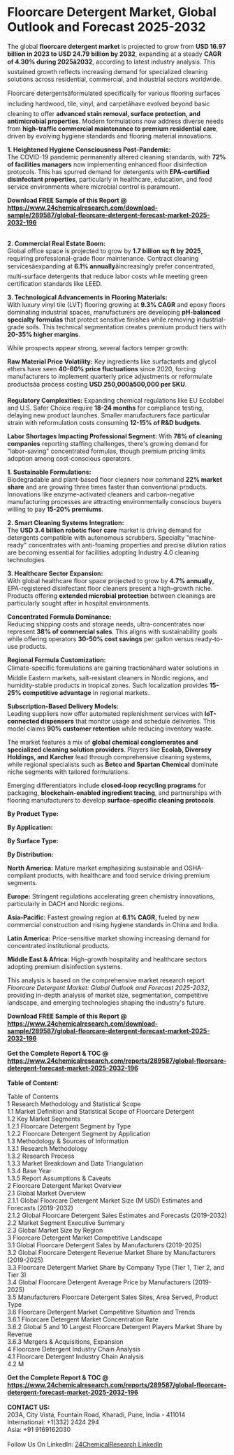 <h1>Floorcare Detergent Market, Global Outlook and Forecast 2025-2032</h1><p>The global <strong>floorcare detergent market</strong> is projected to grow from <strong>USD 16.97 billion in 2023 to USD 24.79 billion by 2032</strong>, expanding at a steady <strong>CAGR of 4.30% during 2025â2032</strong>, according to latest industry analysis. This sustained growth reflects increasing demand for specialized cleaning solutions across residential, commercial, and industrial sectors worldwide.</p><p>Floorcare detergentsâformulated specifically for various flooring surfaces including hardwood, tile, vinyl, and carpetâhave evolved beyond basic cleaning to offer <strong>advanced stain removal, surface protection, and antimicrobial properties</strong>. Modern formulations now address diverse needs from <strong>high-traffic commercial maintenance to premium residential care</strong>, driven by evolving hygiene standards and flooring material innovations.</p><p><strong>1. Heightened Hygiene Consciousness Post-Pandemic:</strong><br>
The COVID-19 pandemic permanently altered cleaning standards, with <strong>72% of facilities managers</strong> now implementing enhanced floor disinfection protocols. This has spurred demand for detergents with <strong>EPA-certified disinfectant properties</strong>, particularly in healthcare, education, and food service environments where microbial control is paramount.</p><div><b>Download FREE Sample of this Report @ 
            <a href="https://www.24chemicalresearch.com/download-sample/289587/global-floorcare-detergent-forecast-market-2025-2032-196">
            https://www.24chemicalresearch.com/download-sample/289587/global-floorcare-detergent-forecast-market-2025-2032-196</a></b></div><br><p><strong>2. Commercial Real Estate Boom:</strong><br>
Global office space is projected to grow by <strong>1.7 billion sq ft by 2025</strong>, requiring professional-grade floor maintenance. Contract cleaning servicesâexpanding at <strong>6.1% annually</strong>âincreasingly prefer concentrated, multi-surface detergents that reduce labor costs while meeting green certification standards like LEED.</p><p><strong>3. Technological Advancements in Flooring Materials:</strong><br>
With luxury vinyl tile (LVT) flooring growing at <strong>9.3% CAGR</strong> and epoxy floors dominating industrial spaces, manufacturers are developing <strong>pH-balanced specialty formulas</strong> that protect sensitive finishes while removing industrial-grade soils. This technical segmentation creates premium product tiers with <strong>20-35% higher margins</strong>.</p><p>While prospects appear strong, several factors temper growth:</p><p><strong>Raw Material Price Volatility:</strong> Key ingredients like surfactants and glycol ethers have seen <strong>40-60% price fluctuations</strong> since 2020, forcing manufacturers to implement quarterly price adjustments or reformulate productsâa process costing <strong>USD 250,000â500,000 per SKU</strong>.</p><p><strong>Regulatory Complexities:</strong> Expanding chemical regulations like EU Ecolabel and U.S. Safer Choice require <strong>18-24 months</strong> for compliance testing, delaying new product launches. Smaller manufacturers face particular strain with reformulation costs consuming <strong>12-15% of R&amp;D budgets</strong>.</p><p><strong>Labor Shortages Impacting Professional Segment:</strong> With <strong>78% of cleaning companies</strong> reporting staffing challenges, there's growing demand for "labor-saving" concentrated formulas, though premium pricing limits adoption among cost-conscious operators.</p><p><strong>1. Sustainable Formulations:</strong><br>
Biodegradable and plant-based floor cleaners now command <strong>22% market share</strong> and are growing three times faster than conventional products. Innovations like enzyme-activated cleaners and carbon-negative manufacturing processes are attracting environmentally conscious buyers willing to pay <strong>15-20% premiums</strong>.</p><p><strong>2. Smart Cleaning Systems Integration:</strong><br>
The <strong>USD 3.4 billion robotic floor care</strong> market is driving demand for detergents compatible with autonomous scrubbers. Specialty "machine-ready" concentrates with anti-foaming properties and precise dilution ratios are becoming essential for facilities adopting Industry 4.0 cleaning technologies.</p><p><strong>3. Healthcare Sector Expansion:</strong><br>
With global healthcare floor space projected to grow by <strong>4.7% annually</strong>, EPA-registered disinfectant floor cleaners present a high-growth niche. Products offering <strong>extended microbial protection</strong> between cleanings are particularly sought after in hospital environments.</p><p><strong>Concentrated Formula Dominance:</strong><br>
	Reducing shipping costs and storage needs, ultra-concentrates now represent <strong>38% of commercial sales</strong>. This aligns with sustainability goals while offering operators <strong>30-50% cost savings</strong> per gallon versus ready-to-use products.</p><p><strong>Regional Formula Customization:</strong><br>
	Climate-specific formulations are gaining tractionâhard water solutions in Middle Eastern markets, salt-resistant cleaners in Nordic regions, and humidity-stable products in tropical zones. Such localization provides <strong>15-25% competitive advantage</strong> in regional markets.</p><p><strong>Subscription-Based Delivery Models:</strong><br>
	Leading suppliers now offer automated replenishment services with <strong>IoT-connected dispensers</strong> that monitor usage and schedule deliveries. This model claims <strong>90% customer retention</strong> while reducing inventory waste.</p><p>The market features a mix of <strong>global chemical conglomerates and specialized cleaning solution providers</strong>. Players like <strong>Ecolab, Diversey Holdings, and Karcher</strong> lead through comprehensive cleaning systems, while regional specialists such as <strong>Betco and Spartan Chemical</strong> dominate niche segments with tailored formulations.</p><p>Emerging differentiators include <strong>closed-loop recycling programs</strong> for packaging, <strong>blockchain-enabled ingredient tracing</strong>, and partnerships with flooring manufacturers to develop <strong>surface-specific cleaning protocols</strong>.</p><p><strong>By Product Type:</strong></p><p><strong>By Application:</strong></p><p><strong>By Surface Type:</strong></p><p><strong>By Distribution:</strong></p><p><strong>North America:</strong> Mature market emphasizing sustainable and OSHA-compliant products, with healthcare and food service driving premium segments.</p><p><strong>Europe:</strong> Stringent regulations accelerating green chemistry innovations, particularly in DACH and Nordic regions.</p><p><strong>Asia-Pacific:</strong> Fastest growing region at <strong>6.1% CAGR</strong>, fueled by new commercial construction and rising hygiene standards in China and India.</p><p><strong>Latin America:</strong> Price-sensitive market showing increasing demand for concentrated institutional products.</p><p><strong>Middle East &amp; Africa:</strong> High-growth hospitality and healthcare sectors adopting premium disinfection systems.</p><p>This analysis is based on the comprehensive market research report <em>Floorcare Detergent Market: Global Outlook and Forecast 2025-2032</em>, providing in-depth analysis of market size, segmentation, competitive landscape, and emerging technologies shaping the industry's future.</p><div><b>Download FREE Sample of this Report @ 
            <a href="https://www.24chemicalresearch.com/download-sample/289587/global-floorcare-detergent-forecast-market-2025-2032-196">
            https://www.24chemicalresearch.com/download-sample/289587/global-floorcare-detergent-forecast-market-2025-2032-196</a></b></div><br><div><b>Get the Complete Report & TOC @ 
            <a href="https://www.24chemicalresearch.com/reports/289587/global-floorcare-detergent-forecast-market-2025-2032-196">
            https://www.24chemicalresearch.com/reports/289587/global-floorcare-detergent-forecast-market-2025-2032-196</a></b></div><br>
            <b>Table of Content:</b><p>Table of Contents<br />
1 Research Methodology and Statistical Scope<br />
1.1 Market Definition and Statistical Scope of Floorcare Detergent<br />
1.2 Key Market Segments<br />
1.2.1 Floorcare Detergent Segment by Type<br />
1.2.2 Floorcare Detergent Segment by Application<br />
1.3 Methodology & Sources of Information<br />
1.3.1 Research Methodology<br />
1.3.2 Research Process<br />
1.3.3 Market Breakdown and Data Triangulation<br />
1.3.4 Base Year<br />
1.3.5 Report Assumptions & Caveats<br />
2 Floorcare Detergent Market Overview<br />
2.1 Global Market Overview<br />
2.1.1 Global Floorcare Detergent Market Size (M USD) Estimates and Forecasts (2019-2032)<br />
2.1.2 Global Floorcare Detergent Sales Estimates and Forecasts (2019-2032)<br />
2.2 Market Segment Executive Summary<br />
2.3 Global Market Size by Region<br />
3 Floorcare Detergent Market Competitive Landscape<br />
3.1 Global Floorcare Detergent Sales by Manufacturers (2019-2025)<br />
3.2 Global Floorcare Detergent Revenue Market Share by Manufacturers (2019-2025)<br />
3.3 Floorcare Detergent Market Share by Company Type (Tier 1, Tier 2, and Tier 3)<br />
3.4 Global Floorcare Detergent Average Price by Manufacturers (2019-2025)<br />
3.5 Manufacturers Floorcare Detergent Sales Sites, Area Served, Product Type<br />
3.6 Floorcare Detergent Market Competitive Situation and Trends<br />
3.6.1 Floorcare Detergent Market Concentration Rate<br />
3.6.2 Global 5 and 10 Largest Floorcare Detergent Players Market Share by Revenue<br />
3.6.3 Mergers & Acquisitions, Expansion<br />
4 Floorcare Detergent Industry Chain Analysis<br />
4.1 Floorcare Detergent Industry Chain Analysis<br />
4.2 M</p><div><b>Get the Complete Report & TOC @ 
            <a href="https://www.24chemicalresearch.com/reports/289587/global-floorcare-detergent-forecast-market-2025-2032-196">
            https://www.24chemicalresearch.com/reports/289587/global-floorcare-detergent-forecast-market-2025-2032-196</a></b></div><br><b>CONTACT US:</b><br>
            203A, City Vista, Fountain Road, Kharadi, Pune, India - 411014<br>
            International: +1(332) 2424 294<br>
            Asia: +91 9169162030 <br><br>
            Follow Us On LinkedIn: <a href="https://www.linkedin.com/company/24chemicalresearch/">24ChemicalResearch LinkedIn</a>